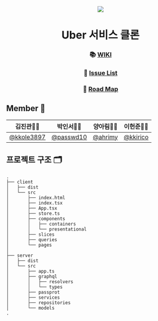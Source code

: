 <div align="center" >


<img src="https://user-images.githubusercontent.com/48055710/101781339-005aec00-3b3b-11eb-81a6-a776318bde7d.png"/>

# Uber 서비스 클론
### 📚 [WIKI](https://github.com/boostcamp-2020/Project09-C-Uber-Clone/wiki)
### 📝 [Issue List](https://docs.google.com/spreadsheets/d/1kpEvOOr6cCK0YKUocBkjjaVOwnI4LHFpKrRn-rYKC90/edit#gid=0)
### 📌 [Road Map](https://docs.google.com/spreadsheets/d/1kpEvOOr6cCK0YKUocBkjjaVOwnI4LHFpKrRn-rYKC90/edit#gid=782776278)

</div>


## Member 💪

| 김진관🧑‍💻                                | 박인서🧑‍💻                              | 양아림👩‍💻                             | 이헌준🧑‍💻                            |
| ------------------------------------------ | ---------------------------------------- | ------------------------------------ | -------------------------------------- |
| [@kkole3897](https://github.com/kkole3897) | [@passwd10](https://github.com/passwd10) | [@ahrimy](https://github.com/ahrimy) | [@kkirico](https://github.com/kkirico) |

## 프로젝트 구조 🗂
```
.
├── client
│   ├── dist
│   └── src
│       ├── index.html
│       ├── index.tsx
│       ├── App.tsx
│       ├── store.ts
│       ├── components
│       │   ├── containers
│       │   └── presentational
│       ├── slices
│       ├── queries
│       └── pages
│
├── server
│   ├── dist
│   └── src
│       ├── app.ts
│       ├── graphql
│       │   ├── resolvers
│       │   └── types
│       ├── passprot
│       ├── services
│       ├── repositories
│       └── models
.
```
